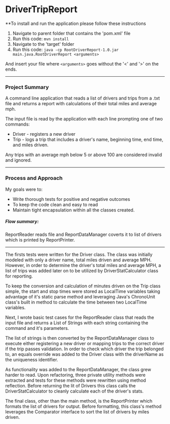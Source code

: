 DriverTripReport
======

**To install and run the application please follow these instructions

1. Navigate to parent folder that contains the 'pom.xml' file
2. Run this code: `mvn install`
3. Navigate to the  'target' folder 
4. Run this code: `java -cp RootDriverReport-1.0.jar main.java.RootDriverReport <arguments>`

And insert your file where `<arguments>` goes without the '<' and '>' on the ends.

***
### Project Summary

A command line application that reads a list of drivers and trips from a .txt file and returns a report with calculations of their total miles and average mph. 

The input file is read by the application with each line prompting one of two commands: 
+ Driver - registers a new driver
+ Trip - logs a trip that includes a driver's name, beginning time, end time, and miles driven.

Any trips with an average mph below 5 or above 100 are considered invalid and ignored.
***
### Process and Approach

My goals were to:
+ Write thorough tests for positive and negative outcomes 
+ To keep the code clean and easy to read
+ Maintain tight encapsulation within all the classes created.

##### Flow summary:

ReportReader reads file and ReportDataManager coverts it to list of drivers which is printed by ReportPrinter.
***

The firsts tests were written for the Driver class. The class was initially modeled with only a driver name, total miles driven and average MPH. However, in order to determine the driver's total miles and average MPH, a list of trips was added later on to be utilized by DriverStatCalculator class for reporting.

To keep the conversion and calculation of minutes driven on the Trip class simple, the start and stop times were stored as LocalTime variables taking advantage of it's static parse method and leveraging Java's ChronoUnit class's built in method to calculate the time between two LocalTime variables.  

Next, I wrote basic test cases for the ReportReader class that reads the input file and returns a List of Strings with each string containing the command and it's parameters. 

The list of strings is then converted by the ReportDataManager class to execute either registering a new driver or mapping trips to the correct driver if the trip passes validation. In order to check which driver the trip belonged to, an equals override was added to the Driver class with the driverName as the uniqueness identifier.

As functionality was added to the ReportDataManager, the class grew harder to read. Upon refactoring, three private utility methods were extracted and tests for these methods were rewritten using method reflection. Before returning the lit of Drivers this class calls the DriverStatCalculator to cleanly calculate each of the driver's stats.

The final class, other than the main method, is the ReportPrinter which formats the list of drivers for output. Before formatting, this class's method leverages the Comparator interface to sort the list of drivers by miles driven.


